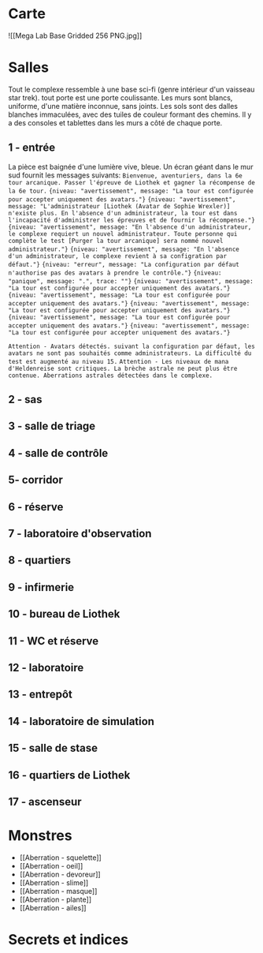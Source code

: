 # Carte

![[Mega Lab Base Gridded 256 PNG.jpg]]

# Salles
Tout le complexe ressemble à une base sci-fi (genre intérieur d'un vaisseau star trek).
tout porte est une porte coulissante. Les murs sont blancs, uniforme, d'une matière inconnue, sans joints. Les sols sont des dalles blanches immaculées, avec des tuiles de couleur formant des chemins.
Il y a des consoles et tablettes dans les murs a côté de chaque porte.

## 1 - entrée
La pièce est baignée d'une lumière vive, bleue. Un écran géant dans le mur sud fournit les messages suivants:
`Bienvenue, aventuriers, dans la 6e tour arcanique. Passer l'épreuve de Liothek et gagner la récompense de la 6e tour.`
`{niveau: "avertissement", message: "La tour est configurée pour accepter uniquement des avatars."}`
`{niveau: "avertissement", message: "L'administrateur [Liothek (Avatar de Sophie Wrexler)] n'existe plus. En l'absence d'un administrateur, la tour est dans l'incapacité d'administrer les épreuves et de fournir la récompense."}`
`{niveau: "avertissement", message: "En l'absence d'un administrateur, le complexe requiert un nouvel administrateur. Toute personne qui complète le test [Purger la tour arcanique] sera nommé nouvel administrateur."}`
`{niveau: "avertissement", message: "En l'absence d'un administrateur, le complexe revient à sa configration par défaut."}`
`{niveau: "erreur", message: "La configuration par défaut n'authorise pas des avatars à prendre le contrôle."}`
`{niveau: "panique", message: ".", trace: ""}`
`{niveau: "avertissement", message: "La tour est configurée pour accepter uniquement des avatars."}`
`{niveau: "avertissement", message: "La tour est configurée pour accepter uniquement des avatars."}`
`{niveau: "avertissement", message: "La tour est configurée pour accepter uniquement des avatars."}`
`{niveau: "avertissement", message: "La tour est configurée pour accepter uniquement des avatars."}`
`{niveau: "avertissement", message: "La tour est configurée pour accepter uniquement des avatars."}`

`Attention - Avatars détectés. suivant la configuration par défaut, les avatars ne sont pas souhaités comme administrateurs. La difficulté du test est augmenté au niveau 15.`
`Attention - Les niveaux de mana d'Heldenreise sont critiques. La brèche astrale ne peut plus être contenue. Aberrations astrales détectées dans le complexe.`

## 2 - sas
## 3 - salle de triage
## 4 - salle de contrôle
## 5- corridor
## 6 - réserve
## 7 - laboratoire d'observation
## 8 - quartiers
## 9 - infirmerie
## 10 - bureau de Liothek
## 11 - WC et réserve
## 12 - laboratoire
## 13 - entrepôt
## 14 - laboratoire de simulation
## 15 - salle de stase
## 16 - quartiers de Liothek
## 17 - ascenseur


# Monstres
- [[Aberration - squelette]]
- [[Aberration - oeil]]
- [[Aberration - devoreur]]
- [[Aberration - slime]]
- [[Aberration - masque]]
- [[Aberration - plante]]
- [[Aberration - ailes]]

# Secrets et indices

